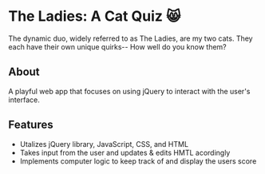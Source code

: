 
# The Ladies: A Cat Quiz 😸
The dynamic duo, widely referred to as The Ladies, are my two cats. They each have their own unique quirks-- How well do you know them?

## About

A playful web app that focuses on using jQuery to interact with the user's interface.

## Features
- Utalizes jQuery library, JavaScript, CSS, and HTML
- Takes input from the user and updates & edits HMTL acordingly
- Implements computer logic to keep track of and display the users score

